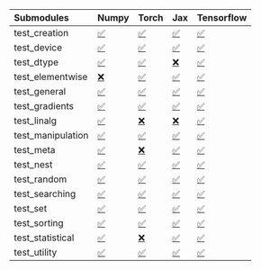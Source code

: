 | Submodules        | Numpy                                                                                                                           | Torch                                                                                                                           | Jax                                                                                                                             | Tensorflow                                                                                                                      |
|:------------------|:--------------------------------------------------------------------------------------------------------------------------------|:--------------------------------------------------------------------------------------------------------------------------------|:--------------------------------------------------------------------------------------------------------------------------------|:--------------------------------------------------------------------------------------------------------------------------------|
| test_creation     | <a href="https://github.com/unifyai/ivy/runs/8005122337?check_suite_focus=true" rel="noopener noreferrer" target="_blank">✅</a> | <a href="https://github.com/unifyai/ivy/runs/8005123846?check_suite_focus=true" rel="noopener noreferrer" target="_blank">✅</a> | <a href="https://github.com/unifyai/ivy/runs/8005125143?check_suite_focus=true" rel="noopener noreferrer" target="_blank">✅</a> | <a href="https://github.com/unifyai/ivy/runs/8005126725?check_suite_focus=true" rel="noopener noreferrer" target="_blank">✅</a> |
| test_device       | <a href="https://github.com/unifyai/ivy/runs/8005122438?check_suite_focus=true" rel="noopener noreferrer" target="_blank">✅</a> | <a href="https://github.com/unifyai/ivy/runs/8005123922?check_suite_focus=true" rel="noopener noreferrer" target="_blank">✅</a> | <a href="https://github.com/unifyai/ivy/runs/8005125223?check_suite_focus=true" rel="noopener noreferrer" target="_blank">✅</a> | <a href="https://github.com/unifyai/ivy/runs/8005126832?check_suite_focus=true" rel="noopener noreferrer" target="_blank">✅</a> |
| test_dtype        | <a href="https://github.com/unifyai/ivy/runs/8005122575?check_suite_focus=true" rel="noopener noreferrer" target="_blank">✅</a> | <a href="https://github.com/unifyai/ivy/runs/8005123995?check_suite_focus=true" rel="noopener noreferrer" target="_blank">✅</a> | <a href="https://github.com/unifyai/ivy/runs/8005125292?check_suite_focus=true" rel="noopener noreferrer" target="_blank">❌</a> | <a href="https://github.com/unifyai/ivy/runs/8005126937?check_suite_focus=true" rel="noopener noreferrer" target="_blank">✅</a> |
| test_elementwise  | <a href="https://github.com/unifyai/ivy/runs/8005122694?check_suite_focus=true" rel="noopener noreferrer" target="_blank">❌</a> | <a href="https://github.com/unifyai/ivy/runs/8005124073?check_suite_focus=true" rel="noopener noreferrer" target="_blank">✅</a> | <a href="https://github.com/unifyai/ivy/runs/8005125359?check_suite_focus=true" rel="noopener noreferrer" target="_blank">✅</a> | <a href="https://github.com/unifyai/ivy/runs/8005127054?check_suite_focus=true" rel="noopener noreferrer" target="_blank">✅</a> |
| test_general      | <a href="https://github.com/unifyai/ivy/runs/8005122804?check_suite_focus=true" rel="noopener noreferrer" target="_blank">✅</a> | <a href="https://github.com/unifyai/ivy/runs/8005124161?check_suite_focus=true" rel="noopener noreferrer" target="_blank">✅</a> | <a href="https://github.com/unifyai/ivy/runs/8005125437?check_suite_focus=true" rel="noopener noreferrer" target="_blank">✅</a> | <a href="https://github.com/unifyai/ivy/runs/8005127160?check_suite_focus=true" rel="noopener noreferrer" target="_blank">✅</a> |
| test_gradients    | <a href="https://github.com/unifyai/ivy/runs/8005122904?check_suite_focus=true" rel="noopener noreferrer" target="_blank">✅</a> | <a href="https://github.com/unifyai/ivy/runs/8005124234?check_suite_focus=true" rel="noopener noreferrer" target="_blank">✅</a> | <a href="https://github.com/unifyai/ivy/runs/8005125521?check_suite_focus=true" rel="noopener noreferrer" target="_blank">✅</a> | <a href="https://github.com/unifyai/ivy/runs/8005127255?check_suite_focus=true" rel="noopener noreferrer" target="_blank">✅</a> |
| test_linalg       | <a href="https://github.com/unifyai/ivy/runs/8005123003?check_suite_focus=true" rel="noopener noreferrer" target="_blank">✅</a> | <a href="https://github.com/unifyai/ivy/runs/8005124319?check_suite_focus=true" rel="noopener noreferrer" target="_blank">❌</a> | <a href="https://github.com/unifyai/ivy/runs/8005125605?check_suite_focus=true" rel="noopener noreferrer" target="_blank">❌</a> | <a href="https://github.com/unifyai/ivy/runs/8005127335?check_suite_focus=true" rel="noopener noreferrer" target="_blank">✅</a> |
| test_manipulation | <a href="https://github.com/unifyai/ivy/runs/8005123099?check_suite_focus=true" rel="noopener noreferrer" target="_blank">✅</a> | <a href="https://github.com/unifyai/ivy/runs/8005124460?check_suite_focus=true" rel="noopener noreferrer" target="_blank">✅</a> | <a href="https://github.com/unifyai/ivy/runs/8005125685?check_suite_focus=true" rel="noopener noreferrer" target="_blank">✅</a> | <a href="https://github.com/unifyai/ivy/runs/8005127413?check_suite_focus=true" rel="noopener noreferrer" target="_blank">✅</a> |
| test_meta         | <a href="https://github.com/unifyai/ivy/runs/8005123191?check_suite_focus=true" rel="noopener noreferrer" target="_blank">✅</a> | <a href="https://github.com/unifyai/ivy/runs/8005124587?check_suite_focus=true" rel="noopener noreferrer" target="_blank">❌</a> | <a href="https://github.com/unifyai/ivy/runs/8005125771?check_suite_focus=true" rel="noopener noreferrer" target="_blank">✅</a> | <a href="https://github.com/unifyai/ivy/runs/8005127513?check_suite_focus=true" rel="noopener noreferrer" target="_blank">✅</a> |
| test_nest         | <a href="https://github.com/unifyai/ivy/runs/8005123303?check_suite_focus=true" rel="noopener noreferrer" target="_blank">✅</a> | <a href="https://github.com/unifyai/ivy/runs/8005124643?check_suite_focus=true" rel="noopener noreferrer" target="_blank">✅</a> | <a href="https://github.com/unifyai/ivy/runs/8005125879?check_suite_focus=true" rel="noopener noreferrer" target="_blank">✅</a> | <a href="https://github.com/unifyai/ivy/runs/8005127633?check_suite_focus=true" rel="noopener noreferrer" target="_blank">✅</a> |
| test_random       | <a href="https://github.com/unifyai/ivy/runs/8005123392?check_suite_focus=true" rel="noopener noreferrer" target="_blank">✅</a> | <a href="https://github.com/unifyai/ivy/runs/8005124720?check_suite_focus=true" rel="noopener noreferrer" target="_blank">✅</a> | <a href="https://github.com/unifyai/ivy/runs/8005126041?check_suite_focus=true" rel="noopener noreferrer" target="_blank">✅</a> | <a href="https://github.com/unifyai/ivy/runs/8005127736?check_suite_focus=true" rel="noopener noreferrer" target="_blank">✅</a> |
| test_searching    | <a href="https://github.com/unifyai/ivy/runs/8005123492?check_suite_focus=true" rel="noopener noreferrer" target="_blank">✅</a> | <a href="https://github.com/unifyai/ivy/runs/8005124778?check_suite_focus=true" rel="noopener noreferrer" target="_blank">✅</a> | <a href="https://github.com/unifyai/ivy/runs/8005126169?check_suite_focus=true" rel="noopener noreferrer" target="_blank">✅</a> | <a href="https://github.com/unifyai/ivy/runs/8005127835?check_suite_focus=true" rel="noopener noreferrer" target="_blank">✅</a> |
| test_set          | <a href="https://github.com/unifyai/ivy/runs/8005123567?check_suite_focus=true" rel="noopener noreferrer" target="_blank">✅</a> | <a href="https://github.com/unifyai/ivy/runs/8005124845?check_suite_focus=true" rel="noopener noreferrer" target="_blank">✅</a> | <a href="https://github.com/unifyai/ivy/runs/8005126303?check_suite_focus=true" rel="noopener noreferrer" target="_blank">✅</a> | <a href="https://github.com/unifyai/ivy/runs/8005127953?check_suite_focus=true" rel="noopener noreferrer" target="_blank">✅</a> |
| test_sorting      | <a href="https://github.com/unifyai/ivy/runs/8005123664?check_suite_focus=true" rel="noopener noreferrer" target="_blank">✅</a> | <a href="https://github.com/unifyai/ivy/runs/8005124924?check_suite_focus=true" rel="noopener noreferrer" target="_blank">✅</a> | <a href="https://github.com/unifyai/ivy/runs/8005126424?check_suite_focus=true" rel="noopener noreferrer" target="_blank">✅</a> | <a href="https://github.com/unifyai/ivy/runs/8005128052?check_suite_focus=true" rel="noopener noreferrer" target="_blank">✅</a> |
| test_statistical  | <a href="https://github.com/unifyai/ivy/runs/8005123730?check_suite_focus=true" rel="noopener noreferrer" target="_blank">✅</a> | <a href="https://github.com/unifyai/ivy/runs/8005124988?check_suite_focus=true" rel="noopener noreferrer" target="_blank">❌</a> | <a href="https://github.com/unifyai/ivy/runs/8005126536?check_suite_focus=true" rel="noopener noreferrer" target="_blank">✅</a> | <a href="https://github.com/unifyai/ivy/runs/8005128152?check_suite_focus=true" rel="noopener noreferrer" target="_blank">✅</a> |
| test_utility      | <a href="https://github.com/unifyai/ivy/runs/8005123782?check_suite_focus=true" rel="noopener noreferrer" target="_blank">✅</a> | <a href="https://github.com/unifyai/ivy/runs/8005125078?check_suite_focus=true" rel="noopener noreferrer" target="_blank">✅</a> | <a href="https://github.com/unifyai/ivy/runs/8005126641?check_suite_focus=true" rel="noopener noreferrer" target="_blank">✅</a> | <a href="https://github.com/unifyai/ivy/runs/8005128256?check_suite_focus=true" rel="noopener noreferrer" target="_blank">✅</a> |
